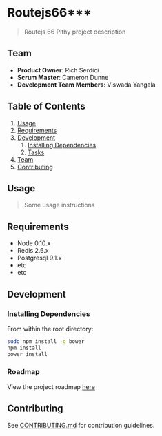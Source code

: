 # Routejs66***
> Routejs 66
> Pithy project description

## Team

  - __Product Owner__: Rich Serdici
  - __Scrum Master__: Cameron Dunne
  - __Development Team Members__: Viswada Yangala

## Table of Contents

1. [Usage](#Usage)
1. [Requirements](#requirements)
1. [Development](#development)
    1. [Installing Dependencies](#installing-dependencies)
    1. [Tasks](#tasks)
1. [Team](#team)
1. [Contributing](#contributing)

## Usage

> Some usage instructions

## Requirements

- Node 0.10.x
- Redis 2.6.x
- Postgresql 9.1.x
- etc
- etc

## Development

### Installing Dependencies

From within the root directory:

```sh
sudo npm install -g bower
npm install
bower install
```

### Roadmap

View the project roadmap [here](https://github.com/routejs-66/routejs-66/issues)


## Contributing

See [CONTRIBUTING.md](CONTRIBUTING.md) for contribution guidelines.
